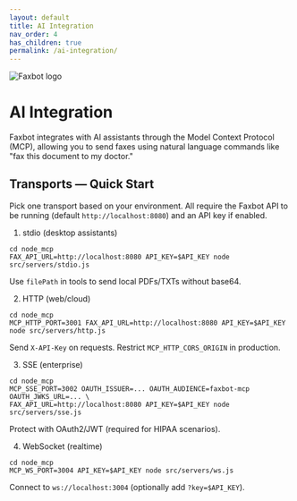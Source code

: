 ```yaml
---
layout: default
title: AI Integration
nav_order: 4
has_children: true
permalink: /ai-integration/
---
```


<div class="home-hero">
  <img src="{{ site.baseurl }}/docs/assets/images/faxbot_full_logo.png" alt="Faxbot logo" />
</div>

# AI Integration

Faxbot integrates with AI assistants through the Model Context Protocol (MCP), allowing you to send faxes using natural language commands like "fax this document to my doctor."

## Transports — Quick Start

Pick one transport based on your environment. All require the Faxbot API to be running (default `http://localhost:8080`) and an API key if enabled.

1) stdio (desktop assistants)
```
cd node_mcp
FAX_API_URL=http://localhost:8080 API_KEY=$API_KEY node src/servers/stdio.js
```
Use `filePath` in tools to send local PDFs/TXTs without base64.

2) HTTP (web/cloud)
```
cd node_mcp
MCP_HTTP_PORT=3001 FAX_API_URL=http://localhost:8080 API_KEY=$API_KEY node src/servers/http.js
```
Send `X-API-Key` on requests. Restrict `MCP_HTTP_CORS_ORIGIN` in production.

3) SSE (enterprise)
```
cd node_mcp
MCP_SSE_PORT=3002 OAUTH_ISSUER=... OAUTH_AUDIENCE=faxbot-mcp OAUTH_JWKS_URL=... \
FAX_API_URL=http://localhost:8080 API_KEY=$API_KEY node src/servers/sse.js
```
Protect with OAuth2/JWT (required for HIPAA scenarios).

4) WebSocket (realtime)
```
cd node_mcp
MCP_WS_PORT=3004 API_KEY=$API_KEY node src/servers/ws.js
```
Connect to `ws://localhost:3004` (optionally add `?key=$API_KEY`).
